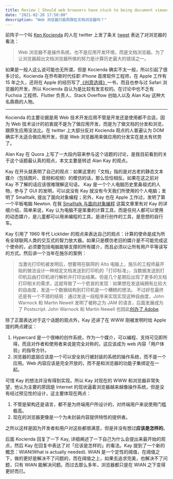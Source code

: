 ```yaml
---
title: Review | Should web browsers have stuck to being document viewers?
date: "2021-02-28 17:50:00"
description: "Web 浏览器只能局限在文档浏览器吗？"
---
```

前阵子一个叫 [Ken Kocienda](https://twitter.com/kocienda) 的人在 twitter 上发了条关 [tweet](https://twitter.com/kocienda/status/1355344814166876163) 表达了对浏览器的看法：
> Web 浏览器不是操作系统，也不是应用开发环境，而是文档浏览器。为了让浏览器超出文档浏览器所做的努力是计算历史最大的错误之一。

如果是一般人这么说可能也无所谓，但是 Kocienda 确实不太一般，所以引起了很多讨论。Kocienda 在乔布斯时代任职 iPhone 首席软件工程师，在 Apple 工作有 15 年之久，还将在 Apple 的经历写了[《创意选择》](https://book.douban.com/subject/34899655/)一书，而且也参与过 Safari 浏览器的开发，所以 Kocienda 自认为是比较有发言权的。在讨论中也不乏有 Fuchsia 工程师、Flutter 负责人、Stack Overflow 创始人以及 Alan Kay 这种大名鼎鼎的人物。

---
Kocienda 的主要论据是用 Web 技术开发应用不管是开发还是使用都不合适，因为 Web 技术设计的初衷就不是为了做应用开发，而是为了做文档的分发和浏览，跟原生应用没法比。在 twitter 上大部分反对 Kocienda 观点的人普遍认为 DOM 确实不太适合做应用开发，但是 Web 浏览器用来做应用的分发实在是太有优势了。

Alan Kay 在 Quora 上写了一大段内容来参与这个话题的讨论，是我目前看到的关于这个话题最认真的观点，本文主要是转述 Alan Kay 的观点。

Kay 在开头就表明了自己的观点：如果这里的「文档」指的是对古老的静态文本媒介（包括图片、音频和视频）的模仿的话，那么恰恰相反。如果在这之前对 Kay 不了解的话应该很难理解这句话， Kay 是一个个人电脑历史里鼻祖式的人物，参与了 GUI 的发明，可以说没有 Kay 就没有今天我们所使用的个人电脑；发明了 Smalltalk, 提出了面向对象编程；另外，Kay 也在 Apple 工作过，发明了第一个平板电脑 Newton. 在我 [Smalltalk 与面向对象编程](https://zhuanlan.zhihu.com/p/220021357) 这篇文章里有对 Kay 的详细介绍，简单来说，Kay 认为电脑不是笨重的计算工具，而是任何人都可以使用的动态媒介，是儿童都可以用来编程的工具，是进行创作的工具，是思想的自行车。

Kay 引用了 1960 年代 Licklider 的观点来表达自己的观点：计算的使命是成为所有全球联网人类的交互式的智力放大器。如果只是模仿老旧的媒介是不可能完成这个使命的，必须要包括电脑能够支撑的所有媒介，而且必须以让所有用户平等读写的方式。然后讲一个当年在施乐的案例：
> 当激光打印机被发明后，想要用在联网的 Alto 电脑上，施乐的工程师最开始的做法设计一种规定文档发送到打印机的「打印标准」，当数据发送到打印机后由打印机进行解析并打印出结果。但是几个星期后出现了更多的文档打印相关的需求，这就导致了一个悲哀的发现：如果想在发送端拥有比较大的自由度，发送一个数据结构到打印机是一个糟糕的想法。
> 不过好在最终还是有一个不错的结局：通过发送一段程序来实现实现这种自由度，John Warnock 和 Martin Newell 发明了被称之为 JAM 的语言，后面发展成为了 Postscript. John Warnock 和 Martin Newell 也因此[创办了 Adobe](https://blog.blankyao.com/founding-and-growing-adobe-systems-inc/).

除了正面表达对于这个话题的观点外，Kay 还讲了在 WWW 刚被发明时给 Apple 提的两点建议：
1. Hypercard 是一个很棒的创作系统，作为一个媒介，可以编程、支持可见即所得，而且对作者和使用者来说是完全对称的，这应该成为 web 内容「用户体验」的指导方针。
2. 浏览器的底层应该是一个可以安全执行被封装的系统的操作系统，而不是一个应用。Web 内容应该是完全开放的，而不是和浏览器的功能子集绑定在一起。

可惜 Kay 的想法并没有得到实现。所以 Kay 对现在的 WWW 和浏览器非常失望，他认为主要的原因是 Internet 的现状逼着浏览器越来越像操作系统，但是没有经过预见性的设计，这主要体现在两点：
1. 不管是架构还是语言，都不是为终端用户所设计的，对终端用户来说使用门槛极高。
2. 现在的浏览器更像是一个为未封装内容提供特性的提供者。

之所以这样是因为开发者和用户对这些都很满意，但是并没有想过**应该是怎样的**。

后面 Kocienda 回复了一下 Kay, 详细阐述了一下自己为什么会提出来最开始的观点，然后 Kay 在回复中表达了对「应该是怎样的」的看法。Kay 提到了一个新的概念：WIAN(What is actually needed). WIAN 是一个定性的阈值，在阈值之下，做的更好是解决不了问题的，而在阈值之上，如果去追求完美，也解决不了问题，只有 WIAN 能解决问题。而过去那么多年，浏览器都只是在 WIAN 之下变得更好而已。